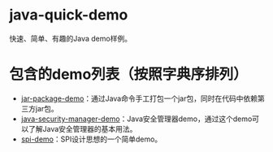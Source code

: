 # java-quick-demo
快速、简单、有趣的Java demo样例。

# 包含的demo列表（按照字典序排列）
- [jar-package-demo](https://github.com/dnxbjyj/java-quick-demo/tree/master/jar-package-demo)：通过Java命令手工打包一个jar包，同时在代码中依赖第三方jar包。
- [java-security-manager-demo](https://github.com/dnxbjyj/java-quick-demo/tree/master/java-security-manager-demo)：Java安全管理器demo，通过这个demo可以了解Java安全管理器的基本用法。
- [spi-demo](https://github.com/dnxbjyj/java-quick-demo/tree/master/spi-demo)：SPI设计思想的一个简单demo。
